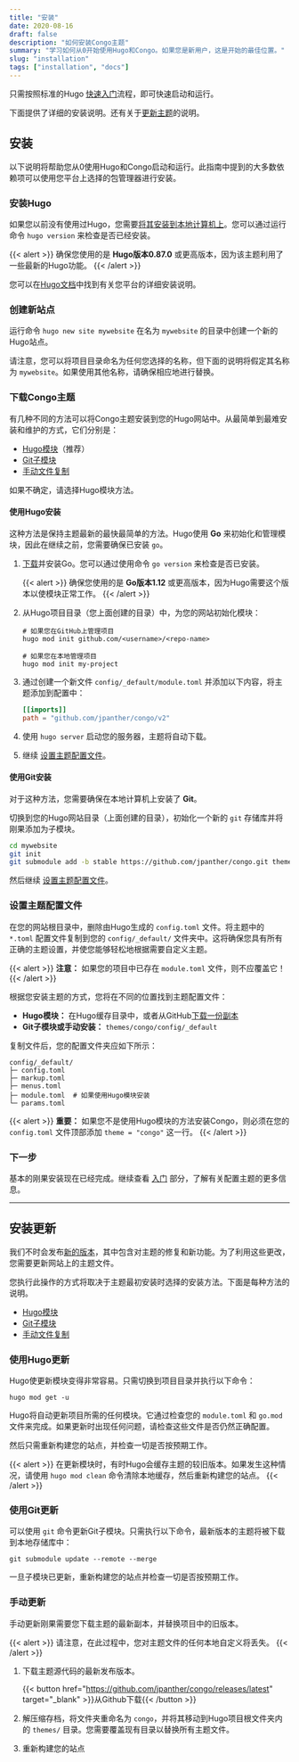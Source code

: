 ```yaml
---
title: "安装"
date: 2020-08-16
draft: false
description: "如何安装Congo主题"
summary: "学习如何从0开始使用Hugo和Congo。如果您是新用户，这是开始的最佳位置。"
slug: "installation"
tags: ["installation", "docs"]
---
```


只需按照标准的Hugo [快速入门](https://gohugo.io/getting-started/quick-start/)流程，即可快速启动和运行。

下面提供了详细的安装说明。还有关于[更新主题](#installing-updates)的说明。

## 安装

以下说明将帮助您从0使用Hugo和Congo启动和运行。此指南中提到的大多数依赖项可以使用您平台上选择的包管理器进行安装。

### 安装Hugo

如果您以前没有使用过Hugo，您需要[将其安装到本地计算机上](https://gohugo.io/getting-started/installing)。您可以通过运行命令 `hugo version` 来检查是否已经安装。

{{< alert >}}
确保您使用的是 **Hugo版本0.87.0** 或更高版本，因为该主题利用了一些最新的Hugo功能。
{{< /alert >}}

您可以在[Hugo文档](https://gohugo.io/getting-started/installing)中找到有关您平台的详细安装说明。

### 创建新站点

运行命令 `hugo new site mywebsite` 在名为 `mywebsite` 的目录中创建一个新的Hugo站点。

请注意，您可以将项目目录命名为任何您选择的名称，但下面的说明将假定其名称为 `mywebsite`。如果使用其他名称，请确保相应地进行替换。

### 下载Congo主题

有几种不同的方法可以将Congo主题安装到您的Hugo网站中。从最简单到最难安装和维护的方式，它们分别是：

- [Hugo模块](#使用hugo安装)（推荐）
- [Git子模块](#使用git安装)
- [手动文件复制](#手动安装)

如果不确定，请选择Hugo模块方法。

#### 使用Hugo安装

这种方法是保持主题最新的最快最简单的方法。Hugo使用 **Go** 来初始化和管理模块，因此在继续之前，您需要确保已安装 `go`。

1. [下载](https://golang.org/dl/)并安装Go。您可以通过使用命令 `go version` 来检查是否已安装。

   {{< alert >}}
   确保您使用的是 **Go版本1.12** 或更高版本，因为Hugo需要这个版本以使模块正常工作。
   {{< /alert >}}

2. 从Hugo项目目录（您上面创建的目录）中，为您的网站初始化模块：

   ```shell
   # 如果您在GitHub上管理项目
   hugo mod init github.com/<username>/<repo-name>

   # 如果您在本地管理项目
   hugo mod init my-project
   ```

3. 通过创建一个新文件 `config/_default/module.toml` 并添加以下内容，将主题添加到配置中：

   ```toml
   [[imports]]
   path = "github.com/jpanther/congo/v2"
   ```

4. 使用 `hugo server` 启动您的服务器，主题将自动下载。
5. 继续 [设置主题配置文件](#设置主题配置文件)。

#### 使用Git安装

对于这种方法，您需要确保在本地计算机上安装了 **Git**。

切换到您的Hugo网站目录（上面创建的目录），初始化一个新的 `git` 存储库并将刚果添加为子模块。

```bash
cd mywebsite
git init
git submodule add -b stable https://github.com/jpanther/congo.git themes/congo
```

然后继续 [设置主题配置文件](#设置主题配置文件)。

### 设置主题配置文件

在您的网站根目录中，删除由Hugo生成的 `config.toml` 文件。将主题中的 `*.toml` 配置文件复制到您的 `config/_default/` 文件夹中。这将确保您具有所有正确的主题设置，并使您能够轻松地根据需要自定义主题。

{{< alert >}}
**注意：** 如果您的项目中已存在 `module.toml` 文件，则不应覆盖它！
{{< /alert >}}

根据您安装主题的方式，您将在不同的位置找到主题配置文件：

- **Hugo模块：** 在Hugo缓存目录中，或者从GitHub[下载一份副本](https://minhaskamal.github.io/DownGit/#/home?url=https://github.com/jpanther/congo/tree/stable/config/_default)
- **Git子模块或手动安装：** `themes/congo/config/_default`

复制文件后，您的配置文件夹应如下所示：

```shell
config/_default/
├─ config.toml
├─ markup.toml
├─ menus.toml
├─ module.toml  # 如果使用Hugo模块安装
└─ params.toml
```

{{< alert >}}
**重要：** 如果您不是使用Hugo模块的方法安装Congo，则必须在您的 `config.toml` 文件顶部添加 `theme = "congo"` 这一行。
{{< /alert >}}

### 下一步

基本的刚果安装现在已经完成。继续查看 [入门](#入门) 部分，了解有关配置主题的更多信息。

---

## 安装更新

我们不时会发布[新的版本](https://github.com/jpanther/congo/releases)，其中包含对主题的修复和新功能。为了利用这些更改，您需要更新网站上的主题文件。

您执行此操作的方式将取决于主题最初安装时选择的安装方法。下面是每种方法的说明。

- [Hugo模块](#使用Hugo更新)
- [Git子模块](#使用Git更新)
- [手动文件复制](#手动更新)

### 使用Hugo更新

Hugo使更新模块变得非常容易。只需切换到项目目录并执行以下命令：

```shell
hugo mod get -u
```

Hugo将自动更新项目所需的任何模块。它通过检查您的 `module.toml` 和 `go.mod` 文件来完成。如果更新时出现任何问题，请检查这些文件是否仍然正确配置。

然后只需重新构建您的站点，并检查一切是否按预期工作。

{{< alert >}}
在更新模块时，有时Hugo会缓存主题的较旧版本。如果发生这种情况，请使用 `hugo mod clean` 命令清除本地缓存，然后重新构建您的站点。
{{< /alert >}}

### 使用Git更新

可以使用 `git` 命令更新Git子模块。只需执行以下命令，最新版本的主题将被下载到本地存储库中：

```shell
git submodule update --remote --merge
```

一旦子模块已更新，重新构建您的站点并检查一切是否按预期工作。

### 手动更新

手动更新刚果需要您下载主题的最新副本，并替换项目中的旧版本。

{{< alert >}}
请注意，在此过程中，您对主题文件的任何本地自定义将丢失。
{{< /alert >}}

1. 下载主题源代码的最新发布版本。

   {{< button href="https://github.com/jpanther/congo/releases/latest" target="_blank" >}}从Github下载{{< /button >}}

2. 解压缩存档，将文件夹重命名为 `congo`，并将其移动到Hugo项目根文件夹内的 `themes/` 目录。您需要覆盖现有目录以替换所有主题文件。

3. 重新构建您的站点
